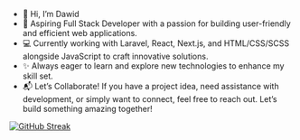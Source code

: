 - 👋 Hi, I’m Dawid
- 🚀 Aspiring Full Stack Developer with a passion for building user-friendly and efficient web applications.
- 💻 Currently working with Laravel, React, Next.js, and HTML/CSS/SCSS alongside JavaScript to craft innovative solutions.
- ✨ Always eager to learn and explore new technologies to enhance my skill set.
- 📬 Let’s Collaborate! If you have a project idea, need assistance with development, or simply want to connect, feel free to reach out. Let’s build something amazing together!

<!---
oblodev/oblodev is a ✨ special ✨ repository because its `README.md` (this file) appears on your GitHub profile.
You can click the Preview link to take a look at your changes.
--->


[![GitHub Streak](https://github-readme-streak-stats.herokuapp.com?user=oblodev)](https://git.io/streak-stats)
